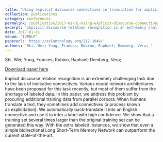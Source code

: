 ```yaml
---
title: "Using explicit discourse connectives in translation for implicit discourse relation classification"
collection: publications
category: conferences
permalink: /publication/2017-01-01-Using-explicit-discourse-connectives-in-translation
excerpt: 'Implicit discourse relation recognition is an extremely challenging task due to the lack of indicative connectives. Various neural network architectures have been proposed for this task recently, but most of them suffer from the shortage of labeled data. In this paper, we address this problem by procuring additional training data from parallel corpora: When humans translate a text, they sometimes add connectives (a process known as explicitation). We automatically back-translate it into an English connective and use it to infer a label with high confidence. We show that a training set several times larger than the original training set can be generated this way. With the extra labeled instances, we show that even a simple bidirectional Long Short-Term Memory Network can outperform the current state-of-the-art.'
date: 2017-01-01
venue: 'IJPNLP'
paperurl: 'https://aclanthology.org/I17-1049/'
authors: 'Shi, Wei; Yung, Frances; Rubino, Raphael; Demberg, Vera; '
---
```

Shi, Wei; Yung, Frances; Rubino, Raphael; Demberg, Vera; 

<a href='https://aclanthology.org/I17-1049/'>Download paper here</a>

Implicit discourse relation recognition is an extremely challenging task due to the lack of indicative connectives. Various neural network architectures have been proposed for this task recently, but most of them suffer from the shortage of labeled data. In this paper, we address this problem by procuring additional training data from parallel corpora: When humans translate a text, they sometimes add connectives (a process known as explicitation). We automatically back-translate it into an English connective and use it to infer a label with high confidence. We show that a training set several times larger than the original training set can be generated this way. With the extra labeled instances, we show that even a simple bidirectional Long Short-Term Memory Network can outperform the current state-of-the-art.
